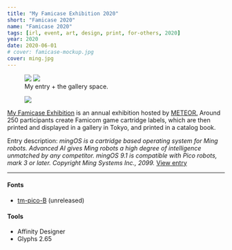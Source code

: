 ```yaml
---
title: "My Famicase Exhibition 2020"
short: "Famicase 2020"
name: "Famicase 2020"
tags: [irl, event, art, design, print, for-others, 2020]
year: 2020
date: 2020-06-01
# cover: famicase-mockup.jpg
cover: ming.jpg
---
```


<figure>
  <div class="img2">
    <img src="{{ site.baseurl }}/assets/img/ming.jpg">
    <img src="{{ site.baseurl }}/assets/img/fami.jpg">
  </div>
  <figcaption>
    My entry + the gallery space.
  </figcaption>
</figure>

<figure class="float right">
  <img src="{{ site.baseurl }}/assets/img/famicase-mockup.png">
  <!-- <figcaption>
    mingOS cartridge in detail.
  </figcaption> -->
</figure>

[My Famicase Exhibition](http://famicase.com/) is an annual exhibition hosted by [METEOR.](https://super-meteor.com/) Around 250 participants create Famicom game cartridge labels, which are then printed and displayed in a gallery in Tokyo, and printed in a catalog book.

Entry description: *mingOS is a cartridge based operating system for Ming robots. Advanced AI gives Ming robots a high degree of intelligence unmatched by any competitor. mingOS 9.1 is compatible with Pico robots, mark 3 or later. Copyright Ming Systems Inc., 2099.* [View entry](https://famicase.com/20/softs/096.html)

* * *

#### Fonts
- [tm-pico-B](/work/type/#pico-b) (unreleased)

#### Tools
- Affinity Designer
- Glyphs 2.65